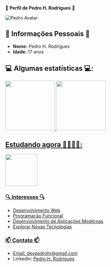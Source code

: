 🌟 **Perfil de Pedro H. Rodrigues** 🌟

![Pedro Avatar](link_para_sua_imagem)

## 🚀 Informações Pessoais 🚀
- **Nome:** Pedro H. Rodrigues
- **Idade:** 17 anos

## 💻 Algumas estatísticas 💻:
<div align="left">
  <a href="https://github.com/SenaJp">
  <img height="155em" src="https://github-readme-stats.vercel.app/api?username=PedroHRFerreira&show_icons=true&theme=gruvbox&include_all_commits=true&count_private=true"/>
  <img height="155em" src="https://github-readme-stats.vercel.app/api/top-langs/?username=PedroHRFerreira&layout=compact&langs_count=7&theme=gruvbox"/>
</div>

## Estudando agora 👨‍💻👨‍💻:
<div align="left">
 <img height="100" src="https://cdn.jsdelivr.net/gh/devicons/devicon@latest/icons/go/go-original.svg"/>
</div>

### 🔍 Interesses 🔍
- Desenvolvimento Web
- Programação Funcional
- Desenvolvimento de Aplicações Modernas
- Explorar Novas Tecnologias

### 📫 Contato 📫
- Email: devpedrohr@gmail.com
- LinkedIn: [Pedro H. Rodrigues](link_para_o_perfil_do_LinkedIn)
